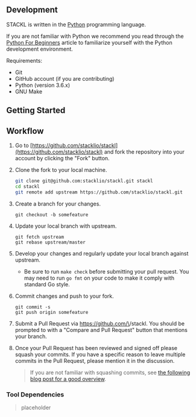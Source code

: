 ## Development

STACKL is written in the [Python](https://www.python.org) programming language.

If you are not familiar with Python we recommend you read through the [Python For
Beginners](https://www.python.org/about/gettingstarted/) article to familiarize yourself with the Python development environment.

Requirements:

- Git
- GitHub account (if you are contributing)
- Python (version 3.6.x)
- GNU Make

## Getting Started


## Workflow

1. Go to [https://github.com/stacklio/stackl](https://github.com/stacklio/stackl) and fork the repository
   into your account by clicking the "Fork" button.

1. Clone the fork to your local machine.

    ```bash
    git clone git@github.com:stacklio/stackl.git stackl
    cd stackl
    git remote add upstream https://github.com/stacklio/stackl.git
    ```

1. Create a branch for your changes.

    ```
    git checkout -b somefeature
    ```

2. Update your local branch with upstream.

    ```
    git fetch upstream
    git rebase upstream/master
    ```

3. Develop your changes and regularly update your local branch against upstream.

    - Be sure to run `make check` before submitting your pull request. You
      may need to run `go fmt` on your code to make it comply with standard Go
      style.

4. Commit changes and push to your fork.

    ```
    git commit -s
    git push origin somefeature
    ```

5. Submit a Pull Request via https://github.com/\<GITHUB USERNAME>/stackl. You
   should be prompted to with a "Compare and Pull Request" button that
   mentions your branch.

6. Once your Pull Request has been reviewed and signed off please squash your
   commits. If you have a specific reason to leave multiple commits in the
   Pull Request, please mention it in the discussion.

   > If you are not familiar with squashing commits, see [the following blog post for a good overview](http://gitready.com/advanced/2009/02/10/squashing-commits-with-rebase.html).


### Tool Dependencies

> placeholder
